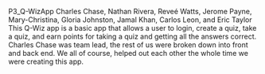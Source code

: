 P3_Q-WizApp
Charles Chase, Nathan Rivera, Reveé Watts, Jerome Payne, Mary-Christina, Gloria Johnston, Jamal Khan, Carlos Leon, and Eric Taylor
This Q-Wiz app is a basic app that allows a user to login, create a quiz, take a quiz, and earn points for taking a quiz and getting all the answers correct.
Charles Chase was team lead, the rest of us were broken down into front and back end. We all of course, helped out each other the whole time we were creating this app.
